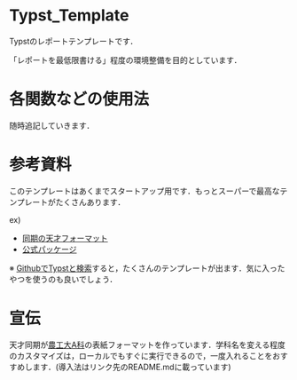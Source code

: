 # Typst_Template
Typstのレポートテンプレートです．

「レポートを最低限書ける」程度の環境整備を目的としています．

# 各関数などの使用法
随時追記していきます．

# 参考資料
このテンプレートはあくまでスタートアップ用です．もっとスーパーで最高なテンプレートがたくさんあります．

ex)
- [同期の天才フォーマット](https://github.com/kitashimauni/report-tools)
- [公式パッケージ](https://github.com/typst/packages)

※ [GithubでTypstと検索](https://github.com/search?q=Typst&type=repositories)すると，たくさんのテンプレートが出ます．気に入ったやつを使うのも良いでしょう．

# 宣伝
天才同期が[農工大A科](https://github.com/OJII3/tuat-typst)の表紙フォーマットを作っています．学科名を変える程度のカスタマイズは，ローカルでもすぐに実行できるので，一度入れることをおすすめします．(導入法はリンク先のREADME.mdに載っています)